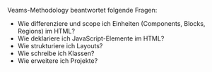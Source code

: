 Veams-Methodology beantwortet folgende Fragen: 

- Wie differenziere und scope ich Einheiten (Components, Blocks, Regions) im HTML?
- Wie deklariere ich JavaScript-Elemente im HTML?
- Wie strukturiere ich Layouts?
- Wie schreibe ich Klassen?
- Wie erweitere ich Projekte?